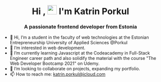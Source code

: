 <h1 align="center"> Hi , <img src="https://raw.githubusercontent.com/MartinHeinz/MartinHeinz/master/wave.gif" width="30px"> I'm Katrin Porkul </h1>
<h3 align="center">A passionate frontend developer from Estonia</h3>

- 👋 Hi, I’m a student in the faculty of web technologies at the Estonian Entrepreneurship University of Applied Sciences @Porkul
- 👀 I’m interested in web development.
- 🌱 I’m currently learning Javascript at the Codeacademy in Full-Stack Engineer career path and also solidify the material with the course "The Web Developer Bootcamp 2021" on Udemy. 
- 💞️ I’m looking to collaborate on projects, expanding my portfolio.
- 📫 How to reach me: katrin.porkul@icloud.com
